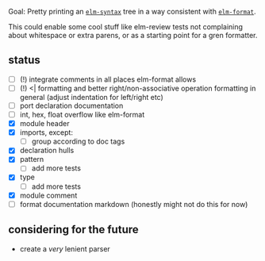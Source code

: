 Goal: Pretty printing an [`elm-syntax`](https://dark.elm.dmy.fr/packages/stil4m/elm-syntax/latest/) tree
in a way consistent with [`elm-format`](https://github.com/avh4/elm-format).

This could enable some cool stuff like elm-review tests not complaining about whitespace or extra parens, or as a starting point for a gren formatter.

## status
  - [ ] (!) integrate comments in all places elm-format allows
  - [ ] (!) <| formatting and better right/non-associative operation formatting in general (adjust indentation for left/right etc)
  - [ ] port declaration documentation
  - [ ] int, hex, float overflow like elm-format
  - [x] module header
  - [x] imports, except:
    - [ ] group according to doc tags
  - [x] declaration hulls
  - [x] pattern
      - [ ] add more tests
  - [x] type
      - [ ] add more tests
  - [x] module comment
  - [ ] format documentation markdown (honestly might not do this for now)

## considering for the future
  - create a _very_ lenient parser
